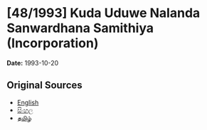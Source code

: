 # [48/1993] Kuda Uduwe Nalanda Sanwardhana Samithiya (Incorporation)

**Date:** 1993-10-20

## Original Sources

- [English](https://documents.gov.lk/view/acts/1993/10/48-1993_E.pdf)
- [සිංහල](https://documents.gov.lk/view/acts/1993/10/48-1993_S.pdf)
- [தமிழ்](https://documents.gov.lk/view/acts/1993/10/48-1993_T.pdf)
